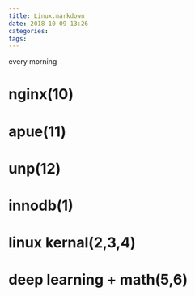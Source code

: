 ```yaml
---
title: Linux.markdown
date: 2018-10-09 13:26
categories: 
tags: 
---
```

every morning
# nginx(10)

# apue(11)

# unp(12)

# innodb(1)

# linux kernal(2,3,4)

# deep learning + math(5,6)
